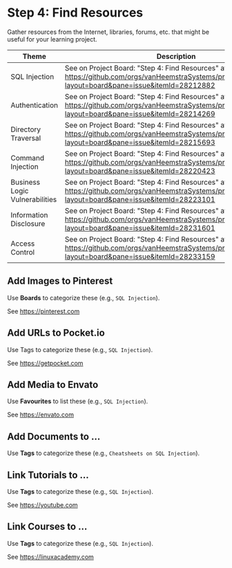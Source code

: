 # Step 4: Find Resources

Gather resources from the Internet, libraries, forums, etc. that might be useful for your learning project.

| Theme | Description |
| --- | --- |
| SQL Injection | See on Project Board: "Step 4: Find Resources" at https://github.com/orgs/vanHeemstraSystems/projects/18/views/1?layout=board&pane=issue&itemId=28212882 |
| Authentication | See on Project Board: "Step 4: Find Resources" at https://github.com/orgs/vanHeemstraSystems/projects/19/views/1?layout=board&pane=issue&itemId=28214269 |
| Directory Traversal | See on Project Board: "Step 4: Find Resources" at https://github.com/orgs/vanHeemstraSystems/projects/20/views/1?layout=board&pane=issue&itemId=28215693 |
| Command Injection | See on Project Board: "Step 4: Find Resources" at https://github.com/orgs/vanHeemstraSystems/projects/21/views/1?layout=board&pane=issue&itemId=28220423 |
| Business Logic Vulnerabilities | See on Project Board: "Step 4: Find Resources" at https://github.com/orgs/vanHeemstraSystems/projects/22/views/1?layout=board&pane=issue&itemId=28223101 |
| Information Disclosure | See on Project Board: "Step 4: Find Resources" at https://github.com/orgs/vanHeemstraSystems/projects/23/views/1?layout=board&pane=issue&itemId=28231601 |
| Access Control | See on Project Board: "Step 4: Find Resources" at https://github.com/orgs/vanHeemstraSystems/projects/24/views/1?layout=board&pane=issue&itemId=28233159 |

## Add Images to Pinterest

Use **Boards** to categorize these (e.g., ```SQL Injection```).

See https://pinterest.com

## Add URLs to Pocket.io

Use Tags to categorize these (e.g., ```SQL Injection```).

See https://getpocket.com

## Add Media to Envato

Use **Favourites** to list these (e.g., ```SQL Injection```).

See https://envato.com

## Add Documents to ...

Use **Tags** to categorize these (e.g., ```Cheatsheets on SQL Injection```).

## Link Tutorials to ...

Use **Tags** to categorize these (e.g., ```SQL Injection```).

See https://youtube.com

## Link Courses to ...

Use **Tags** to categorize these (e.g., ```SQL Injection```).

See https://linuxacademy.com
